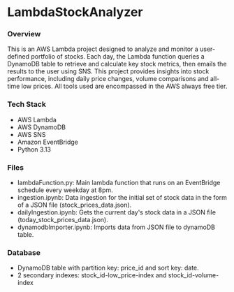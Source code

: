 # LambdaStockAnalyzer

### Overview
This is an AWS Lambda project designed to analyze and monitor a user-defined portfolio of stocks. Each day, the Lambda function queries a DynamoDB table to retrieve and calculate key stock metrics, then emails the results to the user using SNS. This project provides insights into stock performance, including daily price changes, volume comparisons and all-time low prices. All tools used are encompassed in the AWS always free tier.

### Tech Stack
- AWS Lambda
- AWS DynamoDB
- AWS SNS
- Amazon EventBridge
- Python 3.13

### Files
- lambdaFunction.py: Main lambda function that runs on an EventBridge schedule every weekday at 8pm.
- ingestion.ipynb: Data ingestion for the initial set of stock data in the form of a JSON file (stock_prices_data.json).
- dailyIngestion.ipynb: Gets the current day's stock data in a JSON file (today_stock_prices_data.json).
- dynamodbImporter.ipynb: Imports data from JSON file to dynamoDB table.

### Database
- DynamoDB table with partition key: price_id and sort key: date.
- 2 secondary indexes: stock_id-low_price-index and stock_id-volume-index

